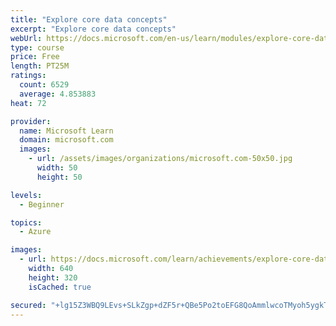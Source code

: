 ```yaml
---
title: "Explore core data concepts"
excerpt: "Explore core data concepts"
webUrl: https://docs.microsoft.com/en-us/learn/modules/explore-core-data-concepts/
type: course
price: Free
length: PT25M
ratings:
  count: 6529
  average: 4.853883
heat: 72

provider:
  name: Microsoft Learn
  domain: microsoft.com
  images:
    - url: /assets/images/organizations/microsoft.com-50x50.jpg
      width: 50
      height: 50

levels:
  - Beginner

topics:
  - Azure

images:
  - url: https://docs.microsoft.com/learn/achievements/explore-core-data-concepts-social.png
    width: 640
    height: 320
    isCached: true

secured: "+lg15Z3WBQ9LEvs+SLkZgp+dZF5r+QBe5Po2toEFG8QoAmmlwcoTMyoh5ygkT1LfmpzJt13HzT7OFBHA5ZzlH/t9lKogLGhaulzMe0ksSc+9tH4uga6NbYh82Pjz5F1o9cAc8YWg+4Rdm7eiG0SzchwB0o63kR7eh9adp7uxxG8bq0ALImyFd4/Z479fFpJKReM7rzaXiozB5D9GDISrrsGjaNf//4nLEj25+N46d/OSoi4/0W3AL2GqnGtCT424moN4fzj+u9Z7bSea6roKH8VXF3K5VlacmeEG3NdZd+zJTcT8aup+1E1J+2WSVTGQVs/OBTpIZ8pZdZ1tRbn8jUOknPHF6I0X4adl9SRIjMmenIjnh/1BHx3F3KMI97lpvP6P/GJqjvMgWbWY2VtpG2GHKWxehz6xgYW69dgC950=;bnpu3pK7KY4NHaIVVXSJbw=="
---
```


